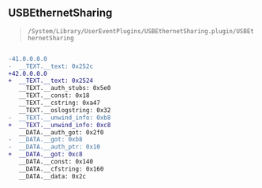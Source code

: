 ## USBEthernetSharing

> `/System/Library/UserEventPlugins/USBEthernetSharing.plugin/USBEthernetSharing`

```diff

-41.0.0.0.0
-  __TEXT.__text: 0x252c
+42.0.0.0.0
+  __TEXT.__text: 0x2524
   __TEXT.__auth_stubs: 0x5e0
   __TEXT.__const: 0x18
   __TEXT.__cstring: 0xa47
   __TEXT.__oslogstring: 0x32
-  __TEXT.__unwind_info: 0xb8
+  __TEXT.__unwind_info: 0xc8
   __DATA.__auth_got: 0x2f0
-  __DATA.__got: 0xb8
-  __DATA.__auth_ptr: 0x10
+  __DATA.__got: 0xc8
   __DATA.__const: 0x140
   __DATA.__cfstring: 0x160
   __DATA.__data: 0x2c

```
